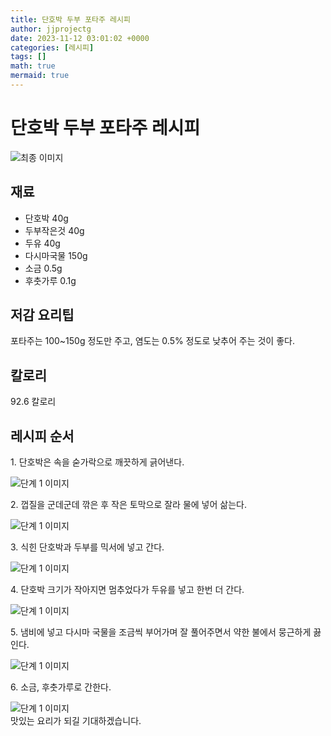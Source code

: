 ```yaml
---
title: 단호박 두부 포타주 레시피
author: jjprojectg
date: 2023-11-12 03:01:02 +0000
categories: [레시피]
tags: []
math: true
mermaid: true
---
```

<meta name="og:type" content="website"/>
<meta charset="UTF-8"/>
<div class="header">
  <h1>단호박 두부 포타주 레시피</h1>
</div>

<div class="container my-4">
  <div class="row">
    <div class="col-12 col-md-6">
      <div class="recipe-image">
        <img src="http://www.foodsafetykorea.go.kr/uploadimg/20141117/20141117053347_1416213227837.jpg" class="step-image" alt="최종 이미지"/>
      </div>
    </div>
    <div class="col-12 col-md-6">
      <div class="ingredients">
        <h2>재료</h2>
        <ul class="card">
          <li> 단호박 40g </li>
          <li>  두부작은것 40g </li>
          <li>  두유 40g </li>
          <li>  다시마국물 150g </li>
          <li>  소금 0.5g </li>
          <li>  후춧가루 0.1g </li>
</ul>
      </div>
    </div>
    <div class="col-12 col-md-6">
      <div class="ingredients">
        <h2>저감 요리팁</h2>
        <div class="card"> 
          <p>
            포타주는 100~150g 정도만 주고, 염도는 0.5% 정도로 낮추어 주는 것이 좋다.
          </p>
        </div>
      </div>
      <div class="ingredients">
        <h2>칼로리</h2>
        <div class="card"> 
          <p>
            92.6 칼로리
          </p>
        </div>
      </div>
    </div>
  </div>

  <h2 class="my-4">레시피 순서</h2>
  <div class="card recipe-card">
    <div class="card-body recipe-step">
      <p class="card-text step-description">1. 단호박은 속을 숟가락으로 깨끗하게 긁어낸다.</p>
      <img src="http://www.foodsafetykorea.go.kr/uploadimg/cook/796-1.jpg" alt="단계 1 이미지" class="step-image"/>
    </div>
  </div>
  <div class="card recipe-card">
    <div class="card-body recipe-step">
      <p class="card-text step-description">2. 껍질을 군데군데 깎은 후 작은 토막으로 잘라 물에 넣어 삶는다.</p>
      <img src="http://www.foodsafetykorea.go.kr/uploadimg/cook/796-2.jpg" alt="단계 1 이미지" class="step-image"/>
    </div>
  </div>
  <div class="card recipe-card">
    <div class="card-body recipe-step">
      <p class="card-text step-description">3. 식힌 단호박과 두부를 믹서에 넣고 간다.</p>
      <img src="http://www.foodsafetykorea.go.kr/uploadimg/cook/796-3.jpg" alt="단계 1 이미지" class="step-image"/>
    </div>
  </div>
  <div class="card recipe-card">
    <div class="card-body recipe-step">
      <p class="card-text step-description">4. 단호박 크기가 작아지면 멈추었다가 두유를 넣고 한번 더 간다.</p>
      <img src="http://www.foodsafetykorea.go.kr/uploadimg/cook/796-4.jpg" alt="단계 1 이미지" class="step-image"/>
    </div>
  </div>
  <div class="card recipe-card">
    <div class="card-body recipe-step">
      <p class="card-text step-description">5. 냄비에 넣고 다시마 국물을 조금씩 부어가며 잘 풀어주면서 약한 불에서 뭉근하게 끓인다.</p>
      <img src="http://www.foodsafetykorea.go.kr/uploadimg/cook/796-5.jpg" alt="단계 1 이미지" class="step-image"/>
    </div>
  </div>
  <div class="card recipe-card">
    <div class="card-body recipe-step">
      <p class="card-text step-description">6. 소금, 후춧가루로 간한다.</p>
      <img src="http://www.foodsafetykorea.go.kr/uploadimg/cook/796-6.jpg" alt="단계 1 이미지" class="step-image"/>
    </div>
  </div>

</div>
맛있는 요리가 되길 기대하겠습니다.
